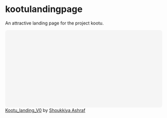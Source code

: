 # kootulandingpage
An attractive landing page for the project kootu.
<div
 class="canva-embed"
 data-design-id="DADuR68Oh64"
 data-height-ratio="0.4815"
 style="padding:48.1481% 5px 5px 5px;background:rgba(0,0,0,0.03);border-radius:8px;"
></div>
<script async src="https:&#x2F;&#x2F;sdk.canva.com&#x2F;v1&#x2F;embed.js"></script>
<a href="https:&#x2F;&#x2F;www.canva.com&#x2F;design&#x2F;DADuR68Oh64&#x2F;view?utm_content=DADuR68Oh64&amp;utm_campaign=designshare&amp;utm_medium=embeds&amp;utm_source=link" target="_blank" rel="noopener">Kootu_landing_V0</a> by <a href="https:&#x2F;&#x2F;www.canva.com&#x2F;ShoukkiyaAshraf?utm_campaign=designshare&amp;utm_medium=embeds&amp;utm_source=link" target="_blank" rel="noopener">Shoukkiya Ashraf</a>
